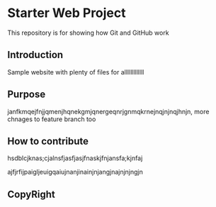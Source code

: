 # Starter Web Project

This repository is for showing how Git and GitHub work

## Introduction

Sample website with plenty of files for alllllllllllll

## Purpose

janfkmqejfnjjqmenjhqnekgmjqnergeqnrjgnmqkrnejnqjnjnqjhnjn, more chnages to feature branch too

## How to contribute

hsdblcjknas;cjalnsfjasfjasjfnaskjfnjansfa;kjnfaj


ajfjrfijpaigljeuigqaiujnanjinainjnjangjnajnjnjngjn

## CopyRight
